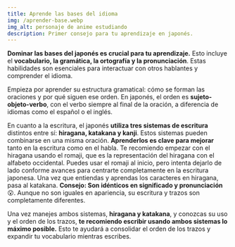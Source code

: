 ```yaml
---
title: Aprende las bases del idioma
img: /aprender-base.webp
img_alt: personaje de anime estudiando
description: Primer consejo para tu aprendizaje en japonés.
---
```


**Dominar las bases del japonés es crucial para tu aprendizaje.** Esto incluye el **vocabulario, la gramática, la ortografía y la pronunciación**. Estas habilidades son esenciales para interactuar con otros hablantes y comprender el idioma.

Empieza por aprender su estructura gramatical: cómo se forman las oraciones y por qué siguen ese orden. En japonés, el orden es **sujeto-objeto-verbo**, con el verbo siempre al final de la oración, a diferencia de idiomas como el español o el inglés.

En cuanto a la escritura, el japonés **utiliza tres sistemas de escritura** distintos entre sí: **hiragana, katakana y kanji**. Estos sistemas pueden combinarse en una misma oración. **Aprenderlos es clave para mejorar** tanto en la escritura como en el habla. Te recomiendo empezar con el hiragana usando el romaji, que es la representación del hiragana con el alfabeto occidental. Puedes usar el romaji al inicio, pero intenta dejarlo de lado conforme avances para centrarte completamente en la escritura japonesa. Una vez que entiendas y aprendas los caracteres en hiragana, pasa al katakana. **Consejo: Son idénticos en significado y pronunciación** 😮. Aunque no son iguales en apariencia, su escritura y trazos son completamente diferentes.

Una vez manejes ambos sistemas, **hiragana y katakana**, y conozcas su uso y el orden de los trazos, **te recomiendo escribir usando ambos sistemas lo máximo posible.** Esto te ayudará a consolidar el orden de los trazos y expandir tu vocabulario mientras escribes.